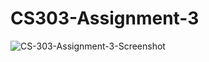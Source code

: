 # CS303-Assignment-3
![CS-303-Assignment-3-Screenshot](https://user-images.githubusercontent.com/90565038/232373901-05b545df-ce35-4d92-9b60-202da9a17b60.jpg)

